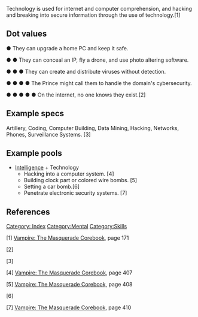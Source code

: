 Technology is used for internet and computer comprehension, and hacking
and breaking into secure information through the use of technology.[1]

## Dot values

● They can upgrade a home PC and keep it safe.

● ● They can conceal an IP, fly a drone, and use photo altering
software.

● ● ● They can create and distribute viruses without detection.

● ● ● ● The Prince might call them to handle the domain's cybersecurity.

● ● ● ● ● On the internet, no one knows they exist.[2]

## Example specs

Artillery, Coding, Computer Building, Data Mining, Hacking, Networks,
Phones, Surveillance Systems. [3]

## Example pools

- [Intelligence](./intelligence.md) + Technology
  - Hacking into a computer system. [4]
  - Building clock part or colored wire bombs. [5]
  - Setting a car bomb.[6]
  - Penetrate electronic security systems. [7]

## References

<a href="Category:_Index" class="wikilink"
title="Category: Index">Category: Index</a>
<a href="Category:Mental" class="wikilink"
title="Category:Mental">Category:Mental</a>
<a href="Category:Skills" class="wikilink"
title="Category:Skills">Category:Skills</a>

[1] <a href="Vampire:_The_Masquerade_Corebook" class="wikilink"
title="Vampire: The Masquerade Corebook">Vampire: The Masquerade
Corebook</a>, page 171

[2]

[3]

[4] <a href="Vampire:_The_Masquerade_Corebook" class="wikilink"
title="Vampire: The Masquerade Corebook">Vampire: The Masquerade
Corebook</a>, page 407

[5] <a href="Vampire:_The_Masquerade_Corebook" class="wikilink"
title="Vampire: The Masquerade Corebook">Vampire: The Masquerade
Corebook</a>, page 408

[6]

[7] <a href="Vampire:_The_Masquerade_Corebook" class="wikilink"
title="Vampire: The Masquerade Corebook">Vampire: The Masquerade
Corebook</a>, page 410
